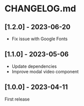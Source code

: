 # CHANGELOG.md

## [1.2.0] - 2023-06-20

- Fix issue with Google Fonts

## [1.1.0] - 2023-05-06

- Update dependencies
- Improve modal video component

## [1.0.0] - 2023-04-11

First release